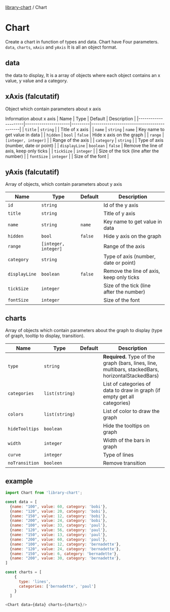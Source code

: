 [library-chart](../../README.md) / Chart

# Chart

Create a chart in function of types and data.
Chart have Four parameters. `data`, `charts`, `xAxis` and `yAxis`
It is all an object format.

## data

the data to display, It is a array of objects where each object contains an x value, y value and a category.

## xAxis (falcutatif)

Object which contain parameters about x axis

Information about x axis
| Name                | Type                 | Default | Description                               |
|---------------------|----------------------|---------|-------------------------------------------|
| `title`             | `string`             |         |  Title of x axis                          |
| `name`              | `string`             | `name`  |  Key name to get value in data            |
| `hidden`            | `bool`               | `false` |  Hide x axis on the graph                 |
| `range`             | `[integer, integer]` |         |  Range of the axis                        |
| `category`          | `string`             |         |  Type of axis (number, date or point)     |
| `displayLine`       | `boolean`            | `false` |  Remove the line of axis, keep only ticks |
| `tickSize`          | `integer`            |         |  Size of the tick (line after the number) |
| `fontSize`          | `integer`            |         |  Size of the font                         |


## yAxis (falcutatif)

Array of objects, which contain parameters about y axis

| Name                | Type                 | Default | Description                               |
|---------------------|----------------------|---------|-------------------------------------------|
| `id`                | `string`             |         |  Id of the y axis                         |
| `title`             | `string`             |         |  Title of y axis                          |
| `name`              | `string`             | `name`  |  Key name to get value in data            |
| `hidden`            | `bool`               | `false` |  Hide y axis on the graph                 |
| `range`             | `[integer, integer]` |         |  Range of the axis                        |
| `category`          | `string`             |         |  Type of axis (number, date or point)     |
| `displayLine`       | `boolean`            | `false` |  Remove the line of axis, keep only ticks |
| `tickSize`          | `integer`            |         |  Size of the tick (line after the number) |
| `fontSize`          | `integer`            |         |  Size of the font |

## charts

Array of objects which contain parameters about the graph to display (type of graph, tooltip to display, transition).

| Name             | Type                 | Default | Description                                                                                     |
|----------------|----------------------|---------|---------------------------------------------------------------------------------------------------|
| `type`         | `string`             |         | **Required.** Type of the graph (bars, lines, line, multibars, stackedBars, horizontalStackedBars)|
| `categories`   | `list(string)`       |         |  List of categories of data to draw in graph (if empty get all categories)                        |
| `colors`       | `list(string)`       |         |  List of color to draw the graph                                                                  |
| `hideTooltips` | `boolean`            |         |  Hide the tooltips on graph                                                                       |
| `width`        | `integer`            |         |  Width of the bars in graph                                                                       |
| `curve`        | `integer`            |         |  Type of lines                                                                                    |
| `noTransition` | `booleen`            |         |  Remove transition                                                                                |

## example

```js
import Chart from 'library-chart';

const data = [
  {name: "100", value: 60, category: 'bobi'},
  {name: "120", value: 20, category: 'bobi'},
  {name: "150", value: 12, category: 'bobi'},
  {name: "200", value: 24, category: 'bobi'},
  {name: "100", value: 33, category: 'paul'},
  {name: "120", value: 56, category: 'paul'},
  {name: "150", value: 13, category: 'paul'},
  {name: "200", value: 60, category: 'paul'},
  {name: "100", value: 12, category: 'bernadette'},
  {name: "120", value: 24, category: 'bernadette'},
  {name: "150", value: 6, category: 'bernadette'},
  {name: "200", value: 30, category: 'bernadette'},
]

const charts = [
    {
      type: 'lines',
      categories: ['bernadette', 'paul']
    }
  ]

<Chart data={data} charts={charts}/>
```
